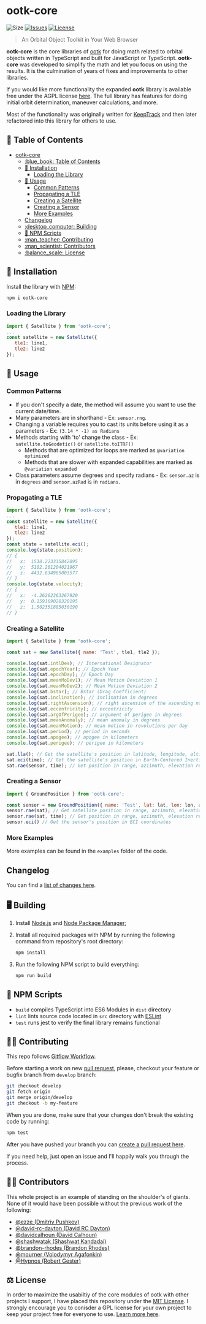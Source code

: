 # ootk-core

<!-- [![Release](https://img.shields.io/github/v/release/thkruz/ootk-core?style=flat-square)](https://www.npmjs.com/package/ootk-core) -->

![Size](https://img.shields.io/github/languages/code-size/thkruz/ootk-core?style=flat-square)
[![Issues](https://img.shields.io/github/issues/thkruz/ootk-core?style=flat-square)](https://github.com/thkruz/ootk/issues)
[![License](https://img.shields.io/github/license/thkruz/ootk-core?style=flat-square)](LICENSE.md)

> An Orbital Object Toolkit in Your Web Browser

**ootk-core** is the core libraries of [ootk](https://github.com/thkruz/ootk) for doing math related to orbital objects
written in TypeScript and built for JavaScript or TypeScript. **ootk-core** was developed to simplify the math and let
you focus on using the results. It is the culmination of years of fixes and improvements to
other libraries.

If you would like more functionality the expanded **ootk** library is available free under the AGPL license
[here](https://github.com/thkruz/ootk). The full library has features for doing initial orbit determination, maneuver
calculations, and more.

Most of the functionality was originally written for [KeepTrack](https://github.com/thkruz/keeptrack.space) and then
later refactored into this library for others to use.

## :blue_book: Table of Contents

- [ootk-core](#ootk-core)
  - [:blue\_book: Table of Contents](#blue_book-table-of-contents)
  - [:wrench: Installation](#wrench-installation)
    - [Loading the Library](#loading-the-library)
  - [:satellite: Usage](#satellite-usage)
    - [Common Patterns](#common-patterns)
    - [Propagating a TLE](#propagating-a-tle)
    - [Creating a Satellite](#creating-a-satellite)
    - [Creating a Sensor](#creating-a-sensor)
    - [More Examples](#more-examples)
  - [Changelog](#changelog)
  - [:desktop\_computer: Building](#desktop_computer-building)
  - [:gem: NPM Scripts](#gem-npm-scripts)
  - [:man\_teacher: Contributing](#man_teacher-contributing)
  - [:man\_scientist: Contributors](#man_scientist-contributors)
  - [:balance\_scale: License](#balance_scale-license)

## :wrench: Installation

Install the library with [NPM](https://www.npmjs.com/):

```bash
npm i ootk-core
```

### Loading the Library

```js
import { Satellite } from 'ootk-core';
...
const satellite = new Satellite({
   tle1: line1,
   tle2: line2
});
```

## :satellite: Usage

### Common Patterns

- If you don't specify a date, the method will assume you want to use the current date/time.
- Many parameters are in shorthand - Ex: `sensor.rng`.
- Changing a variable requires you to cast its units before using it as a parameters - Ex: `(3.14 * -1) as Radians`
- Methods starting with 'to' change the class - Ex: `satellite.toGeodetic()` or `satellite.toITRF()`
  - Methods that are optimized for loops are marked as `@variation optimized`
  - Methods that are slower with expanded capabilities are marked as `@variation expanded`
- Class parameters assume degrees and specify radians - Ex: `sensor.az` is in `degrees` and `sensor.azRad` is in `radians`.

### Propagating a TLE

```js
import { Satellite } from 'ootk-core';
...
const satellite = new Satellite({
   tle1: line1,
   tle2: line2
});
const state = satellite.eci();
console.log(state.position);
// {
//   x:  1538.223335842895
//   y:  5102.261204021967
//   z:  4432.634965003577
// }
console.log(state.velocity);
// {
//   x:  -4.26262363267920
//   y:  0.159169020320195
//   z:  1.502351885030190
// }
```

### Creating a Satellite

```js
import { Satellite } from 'ootk-core';

const sat = new Satellite({ name: 'Test', tle1, tle2 });

console.log(sat.intlDes); // International Designator
console.log(sat.epochYear); // Epoch Year
console.log(sat.epochDay); // Epoch Day
console.log(sat.meanMoDev1); // Mean Motion Deviation 1
console.log(sat.meanMoDev2); // Mean Motion Deviation 2
console.log(sat.bstar); // Bstar (Drag Coefficient)
console.log(sat.inclination); // inclination in degrees
console.log(sat.rightAscension); // right ascension of the ascending node in degrees
console.log(sat.eccentricity); // eccentricity
console.log(sat.argOfPerigee); // argument of perigee in degrees
console.log(sat.meanAnomaly); // mean anomaly in degrees
console.log(sat.meanMotion); // mean motion in revolutions per day
console.log(sat.period); // period in seconds
console.log(sat.apogee); // apogee in kilometers
console.log(sat.perigee); // perigee in kilometers

sat.lla(); // Get the satellite's position in latitude, longitude, altitude at its current time
sat.eci(time); // Get the satellite's position in Earth-Centered Inertial coordinates at the given time
sat.rae(sensor, time); // Get position in range, aziimuth, elevation relative to a sensor object at the given time
```

### Creating a Sensor

```js
import { GroundPosition } from 'ootk-core';

const sensor = new GroundPosition({ name: 'Test', lat: lat, lon: lon, alt: alt });
sensor.rae(sat); // Get satellite position in range, aziimuth, elevation at the sensor's current time
sensor.rae(sat, time); // Get position in range, aziimuth, elevation relative to a satellite object at the given time
sensor.eci() // Get the sensor's position in ECI coordinates
```

### More Examples

More examples can be found in the `examples` folder of the code.

## Changelog

You can find a [list of changes here](https://github.com/thkruz/ootk-core/blob/main/CHANGELOG.md).

## :desktop_computer: Building

1. Install [Node.js](https://nodejs.org/) and [Node Package Manager](https://www.npmjs.com/);

2. Install all required packages with NPM by running the following command from repository's root directory:

   ```bash
   npm install
   ```

3. Run the following NPM script to build everything:

   ```bash
   npm run build
   ```

## :gem: NPM Scripts

- `build` compiles TypeScript into ES6 Modules in `dist` directory
- `lint` lints source code located in `src` directory with [ESLint](http://eslint.org/)
- `test` runs jest to verify the final library remains functional

## :man_teacher: Contributing

This repo follows [Gitflow Workflow](https://www.atlassian.com/git/tutorials/comparing-workflows/gitflow-workflow).

Before starting a work on new [pull request](https://github.com/thkruz/ootk/compare), please, checkout your feature or
bugfix branch from `develop` branch:

```bash
git checkout develop
git fetch origin
git merge origin/develop
git checkout -b my-feature
```

When you are done, make sure that your changes don't break the existing code by running:

```bash
npm test
```

After you have pushed your branch you can [create a pull request here](https://github.com/thkruz/ootk-core/pulls).

If you need help, just open an issue and I'll happily walk you through the process.

## :man_scientist: Contributors

This whole project is an example of standing on the shoulder's of giants. None of it would have been possible without
the previous work of the following:

- [@ezze (Dmitriy Pushkov)](https://github.com/ezze)
- [@david-rc-dayton (David RC Dayton)](https://github.com/david-rc-dayton)
- [@davidcalhoun (David Calhoun)](https://github.com/davidcalhoun)
- [@shashwatak (Shashwat Kandadai)](https://github.com/shashwatak)
- [@brandon-rhodes (Brandon Rhodes)](https://github.com/brandon-rhodes)
- [@mourner (Volodymyr Agafonkin)](https://github.com/mourner)
- [@Hypnos (Robert Gester)](https://github.com/Hypnos3)

## :balance_scale: License

In order to maximize the usabiltiy of the core modules of ootk with other projects I support, I have placed this
repository under the [MIT License](LICENSE.md). I strongly encourage you to conisder a GPL license for your own project
to keep your project free for everyone to use. [Learn more here](https://www.gnu.org/philosophy/philosophy.html).
